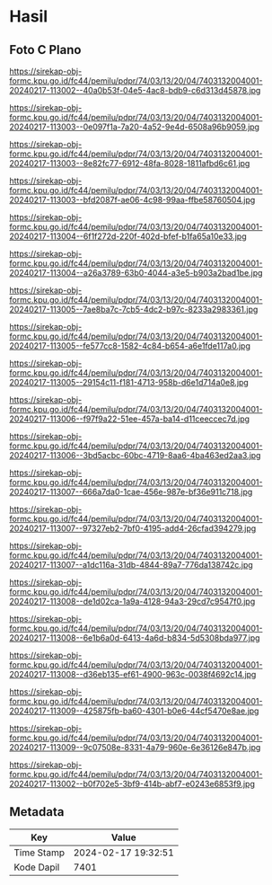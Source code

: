 # Hasil

## Foto C Plano

https://sirekap-obj-formc.kpu.go.id/fc44/pemilu/pdpr/74/03/13/20/04/7403132004001-20240217-113002--40a0b53f-04e5-4ac8-bdb9-c6d313d45878.jpg

https://sirekap-obj-formc.kpu.go.id/fc44/pemilu/pdpr/74/03/13/20/04/7403132004001-20240217-113003--0e097f1a-7a20-4a52-9e4d-6508a96b9059.jpg

https://sirekap-obj-formc.kpu.go.id/fc44/pemilu/pdpr/74/03/13/20/04/7403132004001-20240217-113003--8e82fc77-6912-48fa-8028-1811afbd6c61.jpg

https://sirekap-obj-formc.kpu.go.id/fc44/pemilu/pdpr/74/03/13/20/04/7403132004001-20240217-113003--bfd2087f-ae06-4c98-99aa-ffbe58760504.jpg

https://sirekap-obj-formc.kpu.go.id/fc44/pemilu/pdpr/74/03/13/20/04/7403132004001-20240217-113004--6f1f272d-220f-402d-bfef-b1fa65a10e33.jpg

https://sirekap-obj-formc.kpu.go.id/fc44/pemilu/pdpr/74/03/13/20/04/7403132004001-20240217-113004--a26a3789-63b0-4044-a3e5-b903a2bad1be.jpg

https://sirekap-obj-formc.kpu.go.id/fc44/pemilu/pdpr/74/03/13/20/04/7403132004001-20240217-113005--7ae8ba7c-7cb5-4dc2-b97c-8233a2983361.jpg

https://sirekap-obj-formc.kpu.go.id/fc44/pemilu/pdpr/74/03/13/20/04/7403132004001-20240217-113005--fe577cc8-1582-4c84-b654-a6e1fde117a0.jpg

https://sirekap-obj-formc.kpu.go.id/fc44/pemilu/pdpr/74/03/13/20/04/7403132004001-20240217-113005--29154c11-f181-4713-958b-d6e1d714a0e8.jpg

https://sirekap-obj-formc.kpu.go.id/fc44/pemilu/pdpr/74/03/13/20/04/7403132004001-20240217-113006--f97f9a22-51ee-457a-ba14-d11ceeccec7d.jpg

https://sirekap-obj-formc.kpu.go.id/fc44/pemilu/pdpr/74/03/13/20/04/7403132004001-20240217-113006--3bd5acbc-60bc-4719-8aa6-4ba463ed2aa3.jpg

https://sirekap-obj-formc.kpu.go.id/fc44/pemilu/pdpr/74/03/13/20/04/7403132004001-20240217-113007--666a7da0-1cae-456e-987e-bf36e911c718.jpg

https://sirekap-obj-formc.kpu.go.id/fc44/pemilu/pdpr/74/03/13/20/04/7403132004001-20240217-113007--97327eb2-7bf0-4195-add4-26cfad394279.jpg

https://sirekap-obj-formc.kpu.go.id/fc44/pemilu/pdpr/74/03/13/20/04/7403132004001-20240217-113007--a1dc116a-31db-4844-89a7-776da138742c.jpg

https://sirekap-obj-formc.kpu.go.id/fc44/pemilu/pdpr/74/03/13/20/04/7403132004001-20240217-113008--de1d02ca-1a9a-4128-94a3-29cd7c9547f0.jpg

https://sirekap-obj-formc.kpu.go.id/fc44/pemilu/pdpr/74/03/13/20/04/7403132004001-20240217-113008--6e1b6a0d-6413-4a6d-b834-5d5308bda977.jpg

https://sirekap-obj-formc.kpu.go.id/fc44/pemilu/pdpr/74/03/13/20/04/7403132004001-20240217-113008--d36eb135-ef61-4900-963c-0038f4692c14.jpg

https://sirekap-obj-formc.kpu.go.id/fc44/pemilu/pdpr/74/03/13/20/04/7403132004001-20240217-113009--425875fb-ba60-4301-b0e6-44cf5470e8ae.jpg

https://sirekap-obj-formc.kpu.go.id/fc44/pemilu/pdpr/74/03/13/20/04/7403132004001-20240217-113009--9c07508e-8331-4a79-960e-6e36126e847b.jpg

https://sirekap-obj-formc.kpu.go.id/fc44/pemilu/pdpr/74/03/13/20/04/7403132004001-20240217-113002--b0f702e5-3bf9-414b-abf7-e0243e6853f9.jpg


## Metadata

| Key        | Value               |
| ---------- | ------------------- |
| Time Stamp | 2024-02-17 19:32:51 |
| Kode Dapil | 7401                |



